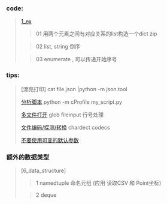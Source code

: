 ### code:

> [1\_ex](1_ex.py)
>
> > 01 用两个元素之间有对应关系的list构造一个dict zip
>
> > 02 list, string 倒序
>
> > 03 enumerate , 可以传递开始序号

### tips:

> [漂亮打印] cat file.json |python -m json.tool
>
> [分析脚本](2_pprint.py) python -m cProfile my\_script.py
>
> [多文件打开](3_fileinput.py) glob fileinput 行号处理
>
> [文件编码/探测/转换](4_encoding.py) chardect codecs
>
> [不要使用可变的默认参数](5_deault_arg.py) 

### 额外的数据类型

> \[6\_data\_structure\]
>
> > 1 namedtuple 命名元组 (应用 读取CSV 和 Point坐标)
>
> > 2 deque


